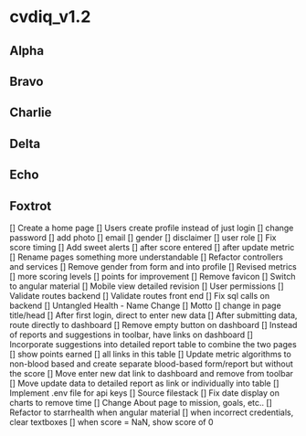 # cvdiq_v1.2

## Alpha

## Bravo

## Charlie

## Delta

## Echo

## Foxtrot


[] Create a home page
[] Users create profile instead of just login
	[] change password
	[] add photo
	[] email
	[] gender
	[] disclaimer
	[] user role
[] Fix score timing
[] Add sweet alerts
	[] after score entered
	[] after update metric
[] Rename pages something more understandable
[] Refactor controllers and services
[] Remove gender from form and into profile
[] Revised metrics
	[] more scoring levels
	[] points for improvement
[] Remove favicon
[] Switch to angular material
[] Mobile view detailed revision
[] User permissions
[] Validate routes backend
[] Validate routes front end
[] Fix sql calls on backend
[] Untangled Health - Name Change
	[] Motto
	[] change in page title/head
[] After first login, direct to enter new data
[] After submitting data, route directly to dashboard
[] Remove empty button on dashboard
[] Instead of reports and suggestions in toolbar, have links on dashboard
[] Incorporate suggestions into detailed report table to combine the two pages
	[] show points earned
	[] all links in this table
[] Update metric algorithms to non-blood based and create separate blood-based form/report but    without the score
[] Move enter new dat link to dashboard and remove from toolbar
[] Move update data to detailed report as link or individually into table
[] Implement .env file for api keys
[] Source filestack
[] Fix date display on charts to remove time
[] Change About page to mission, goals, etc..
[] Refactor to starrhealth when angular material
[] when incorrect credentials, clear textboxes
[] when score = NaN, show score of 0